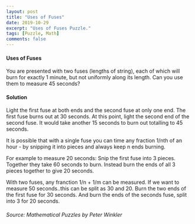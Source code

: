 ```yaml
---
layout: post
title: "Uses of Fuses"
date: 2019-10-29
excerpt: "Uses of Fuses Puzzle."
tags: [Puzzle, Math]
comments: false
---
```

#### Uses of Fuses

You are presented with two fuses (lengths of string), each of which will burn for exactly 1 minute, but not uniformly along its length. Can you use them to measure 45 seconds?

#### Solution
Light the first fuse at both ends and the second fuse at only one end. The first fuse burns out at 30 seconds. At this point, light the second end of the second fuse. It would take another 15 seconds to burn out totalling to 45 seconds.

It is possible that with a single fuse you can time any fraction 1/nth of an hour - by snipping it into pieces and always keep n ends burning. 

For example to measure 20 seconds: Snip the first fuse into 3 pieces. Together they take 60 seconds to burn. Instead burn the ends of all 3 pieces together to give 20 seconds. 

With two fuses, any franction 1/n + 1/m can be measured. If we want to measure 50 seconds..this can be split as 30 and 20. Burn the two ends of the first fuse for 30 seconds. And burn the ends of the seconds fuse, split into 3 for 20 seconds. 

###### Source: Mathematical Puzzles by Peter Winkler